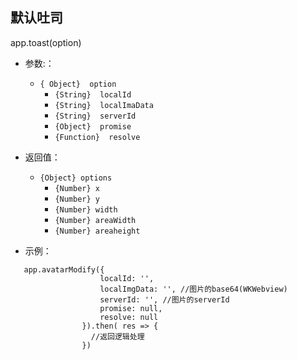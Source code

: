 ##  默认吐司  
app.toast(option)


* 参数:：
  * ``{ Object}  option ``
    * ``{String}  localId``
    * ``{String}  localImaData``
    * ``{String}  serverId``
    * ``{Object}  promise``
    * ``{Function}  resolve``
 

* 返回值：
    * ``{Object} options``
      * ``{Number} x``
      * ``{Number} y``
      * ``{Number} width``
      * ``{Number} areaWidth``
      * ``{Number} areaheight``
 
* 示例：
```
   app.avatarModify({
                    localId: '',
                    localImgData: '', //图片的base64(WKWebview)
                    serverId: '', //图片的serverId
                    promise: null,
                    resolve: null
                }).then( res => {
                  //返回逻辑处理
                })
``````